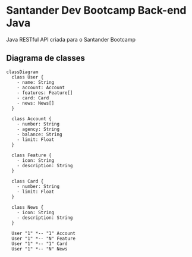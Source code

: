 # Santander Dev Bootcamp Back-end Java

Java RESTful API criada para o Santander Bootcamp

## Diagrama de classes

```mermaid
classDiagram
  class User {
    - name: String
    - account: Account
    - features: Feature[]
    - card: Card
    - news: News[]
  }

  class Account {
    - number: String
    - agency: String
    - balance: String
    - limit: Float
  }

  class Feature {
    - icon: String
    - description: String
  }

  class Card {
    - number: String
    - limit: Float
  }

  class News {
    - icon: String
    - description: String
  }

  User "1" *-- "1" Account
  User "1" *-- "N" Feature
  User "1" *-- "1" Card
  User "1" *-- "N" News

```
